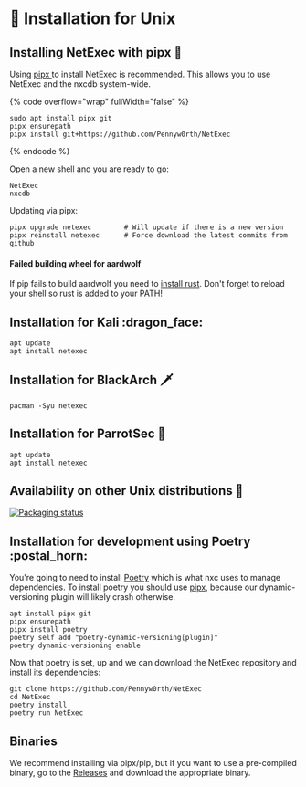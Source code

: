 # 🐧 Installation for Unix

## Installing NetExec with pipx :saxophone:

Using [pipx ](https://github.com/pypa/pipx)to install NetExec is recommended. This allows you to use NetExec and the nxcdb system-wide.

{% code overflow="wrap" fullWidth="false" %}
```
sudo apt install pipx git
pipx ensurepath
pipx install git+https://github.com/Pennyw0rth/NetExec
```
{% endcode %}

Open a new shell and you are ready to go:

```
NetExec
nxcdb
```

Updating via pipx:

```
pipx upgrade netexec        # Will update if there is a new version
pipx reinstall netexec      # Force download the latest commits from github
```

#### Failed building wheel for aardwolf

If pip fails to build aardwolf you need to [install rust](https://www.rust-lang.org/tools/install). Don't forget to reload your shell so rust is added to your PATH!

## Installation for Kali :dragon\_face:

```
apt update
apt install netexec
```

## Installation for BlackArch :dagger:

```
pacman -Syu netexec
```

## Installation for ParrotSec 🦜

```
apt update
apt install netexec
```

## Availability on other Unix distributions :penguin:

[![Packaging status](https://repology.org/badge/vertical-allrepos/netexec.svg)](https://repology.org/project/netexec/versions)

## Installation for development using Poetry :postal\_horn:

You're going to need to install [Poetry](https://python-poetry.org/docs/#installation) which is what nxc uses to manage dependencies. To install poetry you should use [pipx](https://github.com/pypa/pipx), because our dynamic-versioning plugin will likely crash otherwise.

```
apt install pipx git
pipx ensurepath
pipx install poetry
poetry self add "poetry-dynamic-versioning[plugin]"
poetry dynamic-versioning enable
```

Now that poetry is set, up and we can download the NetExec repository and install its dependencies:

```
git clone https://github.com/Pennyw0rth/NetExec
cd NetExec
poetry install
poetry run NetExec
```

## Binaries

We recommend installing via pipx/pip, but if you want to use a pre-compiled binary, go to the [Releases](https://github.com/Pennyw0rth/NetExec/releases) and download the appropriate binary.
